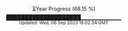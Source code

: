 <p align="center">
⏳Year Progress (68.15 %) <br>
████████████████████▁▁▁▁▁▁▁▁▁▁ <br>
<sub>Updated: Wed, 06 Sep 2023 18:02:34 GMT</sub>
</p>

